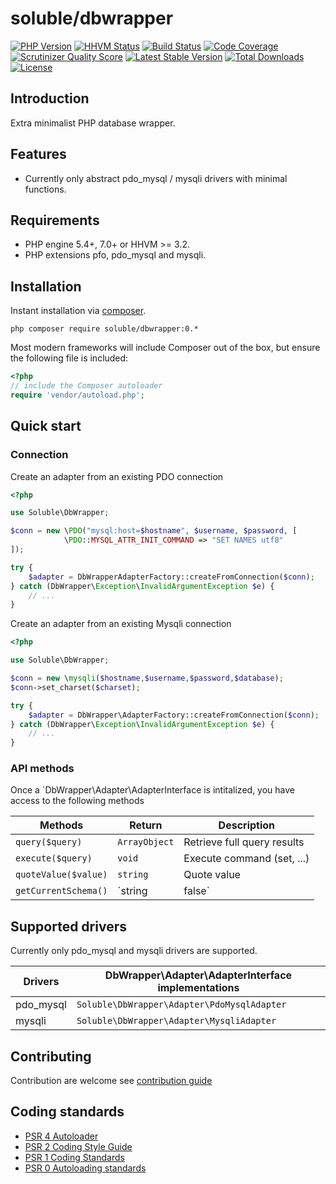 # soluble/dbwrapper

[![PHP Version](http://img.shields.io/badge/php-5.4+-ff69b4.svg)](https://packagist.org/packages/soluble/dbwrapper)
[![HHVM Status](http://hhvm.h4cc.de/badge/soluble/dbwrapper.png?style=flat)](http://hhvm.h4cc.de/package/soluble/dbwrapper)
[![Build Status](https://travis-ci.org/belgattitude/soluble-dbwrapper.png?branch=master)](https://travis-ci.org/belgattitude/soluble-dbwrapper)
[![Code Coverage](https://scrutinizer-ci.com/g/belgattitude/soluble-dbwrapper/badges/coverage.png?s=aaa552f6313a3a50145f0e87b252c84677c22aa9)](https://scrutinizer-ci.com/g/belgattitude/soluble-dbwrapper)
[![Scrutinizer Quality Score](https://scrutinizer-ci.com/g/belgattitude/soluble-dbwrapper/badges/quality-score.png?s=6f3ab91f916bf642f248e82c29857f94cb50bb33)](https://scrutinizer-ci.com/g/belgattitude/soluble-dbwrapper)
[![Latest Stable Version](https://poser.pugx.org/soluble/dbwrapper/v/stable.svg)](https://packagist.org/packages/soluble/dbwrapper)
[![Total Downloads](https://poser.pugx.org/soluble/dbwrapper/downloads.png)](https://packagist.org/packages/soluble/dbwrapper)
[![License](https://poser.pugx.org/soluble/dbwrapper/license.png)](https://packagist.org/packages/soluble/dbwrapper)

## Introduction

Extra minimalist PHP database wrapper.

## Features

- Currently only abstract pdo_mysql / mysqli drivers with minimal functions.

## Requirements

- PHP engine 5.4+, 7.0+ or HHVM >= 3.2.
- PHP extensions pfo, pdo_mysql and  mysqli.

## Installation

Instant installation via [composer](http://getcomposer.org/).

```console
php composer require soluble/dbwrapper:0.*
```
Most modern frameworks will include Composer out of the box, but ensure the following file is included:

```php
<?php
// include the Composer autoloader
require 'vendor/autoload.php';
```

## Quick start

### Connection

Create an adapter from an existing PDO connection

```php
<?php

use Soluble\DbWrapper;

$conn = new \PDO("mysql:host=$hostname", $username, $password, [
            \PDO::MYSQL_ATTR_INIT_COMMAND => "SET NAMES utf8"
]);

try {
    $adapter = DbWrapperAdapterFactory::createFromConnection($conn);
} catch (DbWrapper\Exception\InvalidArgumentException $e) {
    // ...
}

```

Create an adapter from an existing Mysqli connection

```php
<?php

use Soluble\DbWrapper;

$conn = new \mysqli($hostname,$username,$password,$database);
$conn->set_charset($charset);

try {
    $adapter = DbWrapper\AdapterFactory::createFromConnection($conn);
} catch (DbWrapper\Exception\InvalidArgumentException $e) {
    // ...
}


```

### API methods

Once a `DbWrapper\Adapter\AdapterInterface is intitalized, you have access to the following methods

| Methods                         | Return        | Description                                 |
|---------------------------------|---------------|---------------------------------------------|
| `query($query)`                 | `ArrayObject` | Retrieve full query results                 |
| `execute($query)`               | `void`        | Execute command (set, ...)                  |
| `quoteValue($value)`            | `string`      | Quote value                                 |
| `getCurrentSchema()`            | `string|false`| Return current schema                       |




## Supported drivers

Currently only pdo_mysql and mysqli drivers  are supported. 

| Drivers            | DbWrapper\Adapter\AdapterInterface implementations   |
|--------------------|------------------------------------------------------|
| pdo_mysql          | `Soluble\DbWrapper\Adapter\PdoMysqlAdapter`          |
| mysqli             | `Soluble\DbWrapper\Adapter\MysqliAdapter`            |


## Contributing

Contribution are welcome see [contribution guide](./CONTRIBUTING.md)

## Coding standards

* [PSR 4 Autoloader](https://github.com/php-fig/fig-standards/blob/master/accepted/PSR-4-autoloader.md)
* [PSR 2 Coding Style Guide](https://github.com/php-fig/fig-standards/blob/master/accepted/PSR-2-coding-style-guide.md)
* [PSR 1 Coding Standards](https://github.com/php-fig/fig-standards/blob/master/accepted/PSR-1-basic-coding-standard.md)
* [PSR 0 Autoloading standards](https://github.com/php-fig/fig-standards/blob/master/accepted/PSR-0.md)





